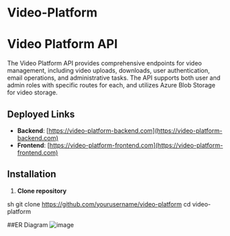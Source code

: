 # Video-Platform
# Video Platform API

The Video Platform API provides comprehensive endpoints for video management, including video uploads, downloads, user authentication, email operations, and administrative tasks. The API supports both user and admin roles with specific routes for each, and utilizes Azure Blob Storage for video storage.

## Deployed Links

- **Backend**: [https://video-platform-backend.com](https://video-platform-backend.com)
- **Frontend**: [https://video-platform-frontend.com](https://video-platform-frontend.com)

## Installation

1. **Clone repository**
   
sh
   git clone https://github.com/yourusername/video-platform
   cd video-platform

##ER Diagram
![image](https://github.com/mystqueen/Video-Platform/assets/109769798/1007ea76-c1ce-4cc4-951e-2021d088d857)
